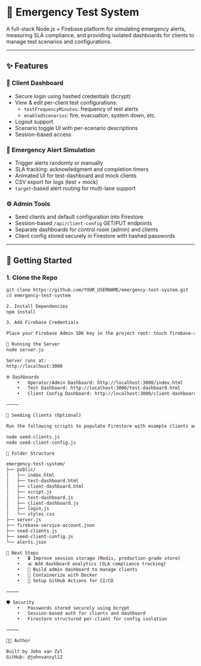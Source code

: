 # 🚨 Emergency Test System

A full-stack Node.js + Firebase platform for simulating emergency alerts, measuring SLA compliance, and providing isolated dashboards for clients to manage test scenarios and configurations.

---

## ✨ Features

### 🔐 Client Dashboard
- Secure login using hashed credentials (bcrypt)
- View & edit per-client test configurations:
  - `testFrequencyMinutes`: frequency of test alerts
  - `enabledScenarios`: fire, evacuation, system down, etc.
- Logout support
- Scenario toggle UI with per-scenario descriptions
- Session-based access

### 🧪 Emergency Alert Simulation
- Trigger alerts randomly or manually
- SLA tracking: acknowledgment and completion timers
- Animated UI for test-dashboard and mock clients
- CSV export for logs (test + mock)
- `target`-based alert routing for multi-lane support

### ⚙️ Admin Tools
- Seed clients and default configuration into Firestore
- Session-based `/api/client-config` GET/PUT endpoints
- Separate dashboards for control room (admin) and clients
- Client config stored securely in Firestore with hashed passwords

---

## 🚀 Getting Started

### 1. Clone the Repo

```bash
git clone https://github.com/YOUR_USERNAME/emergency-test-system.git
cd emergency-test-system

2. Install Dependencies
npm install

3. Add Firebase Credentials

Place your Firebase Admin SDK key in the project root: touch firebase-service-account.json

🧪 Running the Server
node server.js

Server runs at:
http://localhost:3000

🌐 Dashboards
	•	Operator/Admin Dashboard: http://localhost:3000/index.html
	•	Test Dashboard: http://localhost:3000/test-dashboard.html
	•	Client Config Dashboard: http://localhost:3000/client-dashboard.html

⸻

🔄 Seeding Clients (Optional)

Run the following scripts to populate Firestore with example clients and default config:

node seed-clients.js
node seed-client-config.js

📁 Folder Structure

emergency-test-system/
├── public/
│   ├── index.html
│   ├── test-dashboard.html
│   ├── client-dashboard.html
│   ├── script.js
│   ├── test-dashboard.js
│   ├── client-dashboard.js
│   ├── login.js
│   └── styles.css
├── server.js
├── firebase-service-account.json
├── seed-clients.js
├── seed-client-config.js
└── alerts.json

📌 Next Steps
	•	🔒 Improve session storage (Redis, production-grade store)
	•	📊 Add dashboard analytics (SLA compliance tracking)
	•	🧰 Build admin dashboard to manage clients
	•	🧼 Containerize with Docker
	•	🔁 Setup GitHub Actions for CI/CD

⸻

🛡️ Security
	•	Passwords stored securely using bcrypt
	•	Session-based auth for clients and dashboard
	•	Firestore structured per-client for config isolation

⸻

🧑‍💻 Author

Built by John van Zyl
GitHub: @johnvanzyl12